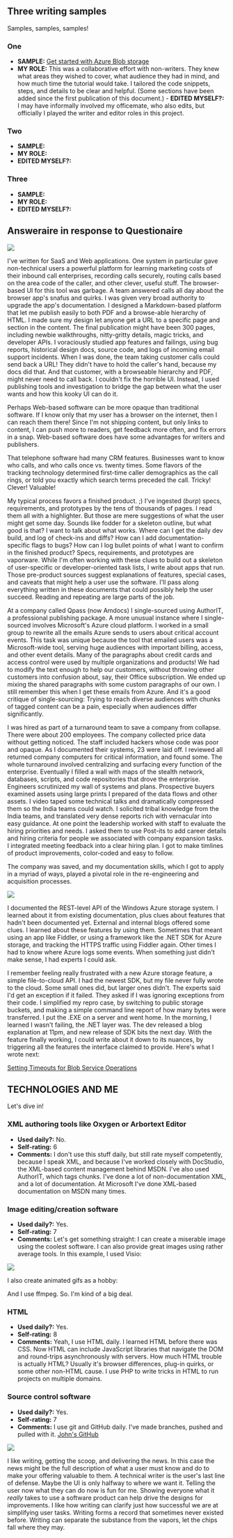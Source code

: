 ## Three writing samples

Samples, samples, samples! 

### One

- **SAMPLE:** [Get started with Azure Blob 
storage](https://docs.microsoft.com/en-us/azure/storage/storage-dotnet-how-to-use-blobs) 
- **MY ROLE:** This was a collaborative effort with 
non-writers. They knew what areas they wished to cover, what 
audience they had in mind, and how much time the tutorial 
would take. I tailored the code snippets, steps, and details 
to be clear and helpful. (Some sections have been added 
since the first publication of this document.)  - **EDITED 
MYSELF?:** I may have informally involved my officemate, who 
also edits, but officially I played the writer and editor 
roles in this project.

### Two

- **SAMPLE:**
- **MY ROLE:**
- **EDITED MYSELF?:**

### Three

- **SAMPLE:**
- **MY ROLE:**
- **EDITED MYSELF?:**


## Answeraire in response to Questionaire



![](img/firstfive.png)

I've written for SaaS and Web applications. One system in 
particular gave non-technical users a powerful platform for 
learning marketing costs of their inbound call enterprises, 
recording calls securely, routing calls based on the area 
code of the caller, and other clever, useful stuff. The 
browser-based UI for this tool was garbage. A team answered 
calls all day about the browser app's snafus and quirks. I 
was given very broad authority to upgrade the app's 
documentation. I designed a Markdown-based platform that let 
me publish easily to both PDF and a browse-able hierarchy of 
HTML. I made sure my design let anyone get a URL to a 
specific page and section in the content. The final 
publication might have been 300 pages, including newbie 
walkthroughs, nitty-gritty details, magic tricks, and 
developer APIs. I voraciously studied app features and 
failings, using bug reports, historical design docs, source 
code, and logs of incoming email support incidents. When I 
was done, the team taking customer calls could send back a 
URL! They didn't have to hold the caller's hand, because my 
docs did that. And that customer, with a browseable 
hierarchy and PDF, might never need to call back. I couldn't 
fix the horrible UI. Instead, I used publishing tools and 
investigation to bridge the gap between what the user wants 
and how this kooky UI can do it.

Perhaps Web-based software can be more opaque than 
traditional software. If I know only that my user has a 
browser on the internet, then I can reach them there! Since 
I'm not shipping content, but only links to content, I can 
push more to readers, get feedback more often, and fix 
errors in a snap.  Web-based software does have some 
advantages for writers and publishers.

That telephone software had many CRM features. Businesses 
want to know who calls, and who calls once vs. twenty times. 
Some flavors of the tracking technology determined 
first-time caller demographics as the call rings, or told 
you exactly which search terms preceded the call. Tricky! 
Clever! Valuable!

My typical process favors a finished product. ;) I've 
ingested (*burp*) specs, requirements, and prototypes by the 
tens of thousands of pages. I read them all with a 
highlighter. But those are mere suggestions of what the user 
might get some day. Sounds like fodder for a skeleton 
outline, but what good is that? I want to talk about what 
works. Where can I get the daily dev build, and log of 
check-ins and diffs? How can I add documentation-specific 
flags to bugs? How can I log bullet points of what I want to 
confirm in the finished product? Specs, requirements, and 
prototypes are vaporware. While I'm often working with these 
clues to build out a skeleton of user-specific or 
developer-oriented task lists, I write about apps that run. 
Those pre-product sources suggest explanations of features, 
special cases, and caveats that might help a user use the 
software. I'll pass along everything written in these 
documents that could possibly help the user succeed. Reading 
and repeating are large parts of the job.

At a company called Qpass (now Amdocs) I single-sourced 
using AuthorIT, a professional publishing package. A more 
unusual instance where I single-sourced involves Microsoft's 
Azure cloud platform. I worked in a small group to rewrite 
all the emails Azure sends to users about critical account 
events. This task was unique because the tool that emailed 
users was a Microsoft-wide tool, serving huge audiences with 
important billing, access, and other event details. Many of 
the paragraphs about credit cards and access control were 
used by multiple organizations and products! We had to 
modify the text enough to help our customers, without 
throwing other customers into confusion about, say, their 
Office subscription. We ended up mixing the shared 
paragraphs with some custom paragraphs of our own. I still 
remember this when I get these emails from Azure. And it's a 
good critique of single-sourcing: Trying to reach diverse 
audiences with chunks of tagged content can be a pain, 
especially when audiences differ significantly.

I was hired as part of a turnaround team to save a company 
from collapse. There were about 200 employees. The company 
collected price data without getting noticed. The staff 
included hackers whose code was poor and opaque. As I 
documented their systems, 23 were laid off. I reviewed all 
returned company computers for critical information, and 
found some. The whole turnaround involved centralizing and 
surfacing every function of the enterprise. Eventually I 
filled a wall with maps of the stealth network, databases, 
scripts, and code repositories that drove the enterprise. 
Engineers scrutinized my wall of systems and plans. 
Prospective buyers examined assets using large prints I 
prepared of the data flows and other assets. I video taped 
some technical talks and dramatically compressed them so the 
India teams could watch. I solicited tribal knowledge from 
the India teams, and translated very dense reports rich with 
vernacular into easy guidance. At one point the leadership 
worked with staff to evaluate the hiring priorities and 
needs. I asked them to use Post-its to add career details 
and hiring criteria for people we associated with company 
expansion tasks. I integrated meeting feedback into a clear 
hiring plan. I got to make timlines of product improvements, 
color-coded and easy to follow.
     
The company was saved, and my documentation skills, which I 
got to apply in a myriad of ways, played a pivotal role in 
the re-engineering and acquisition processes.

![](img/next2.png)

I documented the REST-level API of the Windows Azure storage 
system. I learned about it from existing documentation, plus 
clues about features that hadn't been documented yet. 
External and internal blogs offered some clues. I learned 
about these features by using them. Sometimes that meant 
using an app like Fiddler, or using a framework like the 
.NET SDK for Azure storage, and tracking the HTTPS traffic 
using Fiddler again. Other times I had to know where Azure 
logs some events. When something just didn't make sense, I 
had experts I could ask.

I remember feeling really frustrated with a new Azure 
storage feature, a simple file-to-cloud API. I had the 
newest SDK, but my file never fully wrote to the cloud. Some 
small ones did, but larger ones didn't. The experts said I'd 
get an exception if it failed. They asked if I was ignoring 
exceptions from their code. I simplified my repro case, by 
switching to public storage buckets, and making a simple 
command line report of how many bytes were transferred. I 
put the .EXE on a server and went home. In the morning, I 
learned I wasn't failing, the .NET layer was. The dev 
released a blog explanation at 11pm, and new release of SDK 
bits the next day. With the feature finally working, I could 
write about it down to its nuances, by triggering all the 
features the interface claimed to provide. Here's what I 
wrote next:

[Setting Timeouts for Blob Service Operations](https://docs.microsoft.com/en-us/rest/api/storageservices/fileservices/Setting-Timeouts-for-Blob-Service-Operations)

## TECHNOLOGIES AND ME

Let's dive in!

### XML authoring tools like Oxygen or Arbortext Editor

  - **Used daily?:** No.
  - **Self-rating:** 6
  - **Comments:** I don't use this stuff daily, but still 
rate myself competently, because I speak XML, and because 
I've worked closely with DocStudio, the XML-based content 
management behind MSDN. I've also used AuthorIT, which tags 
chunks.  I've done a lot of non-documentation XML, and a lot 
of documentation. At Microsoft I've done XML-based 
documentation on MSDN many times.

### Image editing/creation software

  - **Used daily?:** Yes.
  - **Self-rating:** 7
  - **Comments:** Let's get something straight: I can create 
a miserable image using the coolest software. I can also 
provide great images using rather average tools. In this 
example, I used Visio:
      
![](http://i.msdn.microsoft.com/dynimg/IC588554.png)

I also create animated gifs as a hobby:

And I use ffmpeg. So. I'm kind of a big deal.
  
### HTML

  - **Used daily?:** Yes.
  - **Self-rating:** 8
  - **Comments:** Yeah, I use HTML daily. I learned HTML 
before there was CSS. Now HTML can include JavaScript 
libraries that navigate the DOM and round-trips 
asynchronously with servers. How much HTML trouble is 
actually HTML? Usually it's browser differences, plug-in 
quirks, or some other non-HTML cause. I use PHP to write 
tricks in HTML to run projects on multiple domains.

### Source control software

  - **Used daily?:** Yes.
  - **Self-rating:** 7
  - **Comments:** I use git and GitHub daily. I've made 
branches, pushed and pulled with it. [John's 
GitHub](https://github.com/mcfnord/)

![](img/final.png)

I like writing, getting the scoop, and delivering the news. 
In this case the news might be the full description of what 
a user must know and do to make your offering valuable to 
them. A technical writer is the user's last line of defense. 
Maybe the UI is only halfway to where we want it. Telling 
the user now what they can do now is fun for me. Showing 
everyone what it *really* takes to use a software product 
can help drive the designs for improvements. I like how 
writing can clarify just how successful we are at 
simplifying user tasks.
Writing forms a record that sometimes never existed before. 
Writing can separate the substance from the vapors, let the 
chips fall where they may.
